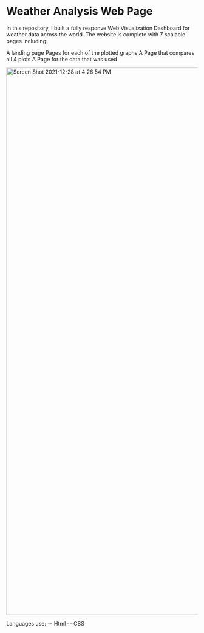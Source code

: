 # Weather Analysis Web Page

In this repository, I built a fully responve Web Visualization Dashboard for weather data across the world. The website is complete with 7 scalable pages including:

A landing page
Pages for each of the plotted graphs
A Page that compares all 4 plots
A Page for the data that was used

<img width="1440" alt="Screen Shot 2021-12-28 at 4 26 54 PM" src="https://user-images.githubusercontent.com/77027814/147608280-130ff40b-b032-47e7-ae8a-9c76d10cfe37.png">

Languages use:
 -- Html
 -- CSS
